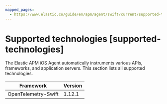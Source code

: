 ```yaml
---
mapped_pages:
  - https://www.elastic.co/guide/en/apm/agent/swift/current/supported-technologies.html
---
```


# Supported technologies [supported-technologies]

The Elastic APM iOS Agent automatically instruments various APIs, frameworks, and application servers. This section lists all supported technologies.

| Framework | Version |
| --- | --- |
| OpenTelemetry-Swift | 1.12.1 |


